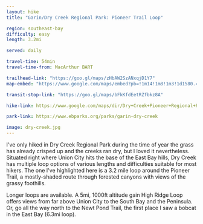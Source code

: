 ```yaml
---
layout: hike
title: "Garin/Dry Creek Regional Park: Pioneer Trail Loop"

region: southeast-bay
difficulty: easy
length: 3.2mi

served: daily

travel-time: 54min
travel-time-from: MacArthur BART

trailhead-link: "https://goo.gl/maps/zHbAW2SzANxqjD1Y7"
map-embed: "https://www.google.com/maps/embed?pb=!1m14!1m8!1m3!1d1580.4127328646891!2d-122.0206486!3d37.6062665!3m2!1i1024!2i768!4f13.1!3m3!1m2!1s0x808f956b24dcd4a5%3A0x12bee43743399afc!2sDry%20Creek%20Staging%20Area!5e0!3m2!1sen!2sus!4v1687410341052!5m2!1sen!2sus"

transit-stop-link: "https://goo.gl/maps/bFkKfdEetRZfbkz8A"

hike-link: https://www.google.com/maps/dir/Dry+Creek+Pioneer+Regional+Park:+Dry+Creek+Staging+Area/37.6191349,-122.0093216/37.6171913,-122.019004/Dry+Creek+Staging+Area,+May+Road,+Union+City,+CA/@37.615459,-122.0178321,1820m/data=!3m1!1e3!4m16!4m15!1m5!1m1!1s0x808f956b24dcd4a5:0x12bee43743399afc!2m2!1d-122.0178945!2d37.6074311!1m0!1m0!1m5!1m1!1s0x808f956b24dcd4a5:0x12bee43743399afc!2m2!1d-122.0178945!2d37.6074311!3e2

park-link: https://www.ebparks.org/parks/garin-dry-creek

image: dry-creek.jpg
---
```


I've only hiked in Dry Creek Regional Park during the time of year the grass has already crisped up and the creeks ran dry, but I loved it nevertheless. Situated right where Union City hits the base of the East Bay hills, Dry Creek has multiple loop options of various lengths and difficulties suitable for most hikers. The one I've highlighted here is a 3.2 mile loop around the Pioneer Trail, a mostly-shaded route through forested canyons with views of the grassy foothills.

Longer loops are available. A 5mi, 1000ft altitude gain High Ridge Loop offers views from far above Union City to the South Bay and the Peninsula. Or, go all the way north to the Newt Pond Trail, the first place I saw a bobcat in the East Bay (6.3mi loop). 